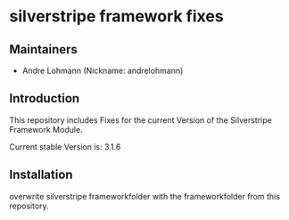 # silverstripe framework fixes

## Maintainers

 * Andre Lohmann (Nickname: andrelohmann)
  <lohmann dot andre at googlemail dot com>

## Introduction

This repository includes Fixes for the current Version of the Silverstripe Framework Module.

Current stable Version is: 3.1.6

## Installation

overwrite silverstripe frameworkfolder with the frameworkfolder from this repository.